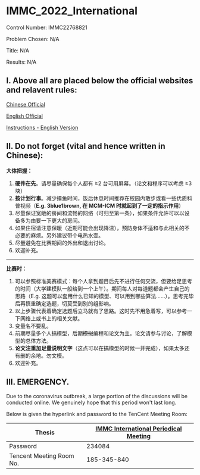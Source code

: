 # IMMC_2022_International

Control Number: IMMC22768821

Problem Chosen: N/A

Title: N/A

Results: N/A


## I. Above all are placed below the official websites and relavent rules:

[Chinese Official](https://github.com/stOOrz-Mathematical-Modelling-Group/IMMC_2022_International)

[English Official](http://www.immchallenge.org/)

[Instructions - English Version](http://immchallenge.org/Pages/Rules.html)

## II. Do not forget (vital and hence written in Chinese):
**大体把握：**
1. **硬件在先**。请尽量确保每个人都有 ≥2 台可用屏幕。（论文和程序可以考虑 ≥3 块）
2. **按计划行事**。减少摸鱼时间，饭后休息时间推荐在校园内散步或看一些优质科普视频（**E.g. 3blue1brown, 在 MCM-ICM 时就起到了一定的指示作用**）
3. 尽量保证宽敞的房间和流畅的网络（可归至第一条），如果条件允许可以以设备多为由要一下更大的房间。
4. 如果住宿请注意保暖（近期可能会出现降温），预防身体不适和与此相关的不必要的麻烦。另外建议带个电热水壶。
5. 尽量避免在比赛期间的外出和退出讨论。
6. 欢迎补充。

---
**比赛时：**
1. 可以参照标准美赛模式：每个人拿到题目后先不进行任何交流，但要给足思考的时间（大学建模队一般给到一个上午）。期间每人对每道题都会产生自己的思路（E.g. 这题可以套用什么已知的模型、可以用到哪些算法……）。思考完毕后再慎重确定选题，切莫受到别的组影响。
2. 以上步骤代表着确定选题后立马就有了思路。这时先不用急着写，可以参考一下网络上或书上的相关文献。
3. 变量名不要乱。
4. 前期尽量多个人搞模型，后期~~模拟~~编程和论文为主。论文请参与讨论，了解模型的总体方法。
5. **论文注重加足量说明文字**（这点可以在搞模型的时候一并完成），如果太多还有删的余地。勿文模。
6. 欢迎补充。

## III. EMERGENCY.

Due to the coronavirus outbreak, a large portion of the discussions will be conducted online. We genuinely hope that this period won't last long.

Below is given the hyperlink and password to the TenCent Meeting Room:

| Thesis   |    [IMMC International Periodical Meeting](https://meeting.tencent.com/dm/dz1bYY2HEeyd)    |
|----------|--------|
| Password | 234084 |
| Tencent Meeting Room No. | 185-345-840 |
